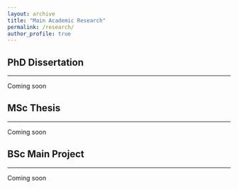 ```yaml
---
layout: archive
title: "Main Academic Research"
permalink: /research/
author_profile: true
---
```



## PhD Dissertation
-------
Coming soon

## MSc Thesis
---------
Coming soon

## BSc Main Project
---------
Coming soon